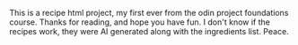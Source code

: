 This is a recipe html project, my first ever from the odin project foundations course. Thanks for reading, and hope you have fun. I don't know if the recipes work, they were AI generated along with the ingredients list. Peace.
